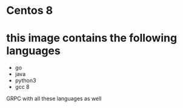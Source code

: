 # Centos 8
# this image contains the following languages

- go
- java
- python3
- gcc 8

GRPC with all these languages as well